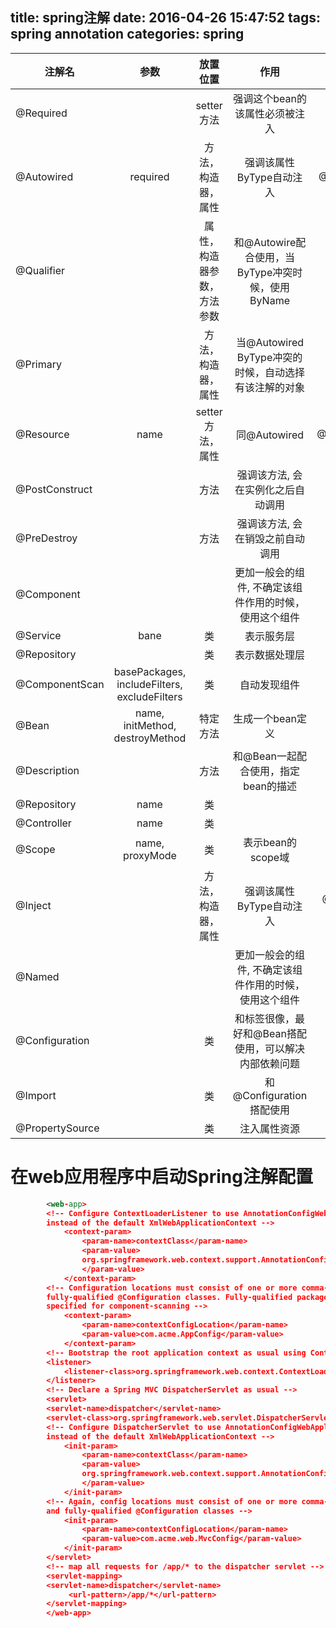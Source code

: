 title: spring注解
date: 2016-04-26 15:47:52
tags:
 spring
 annotation
categories:
 spring
---

|注解名 |参数| 放置位置| 作用 | 近义词 / 来源|
| ------------- |:------:|:--------------:|:--------------:|:--------------:|
| @Required | |setter方法 | 强调这个bean的该属性必须被注入| |
|@Autowired | required| 方法，构造器，属性| 强调该属性ByType自动注入 | @Resource,@Inject |
|@Qualifier | |属性，构造器参数，方法参数 |和@Autowire配合使用，当ByType冲突时候，使用ByName |  |
|@Primary || 方法，构造器，属性 | 当@Autowired ByType冲突的时候，自动选择有该注解的对象| |
|@Resource |name| setter方法，属性|同@Autowired |@Autowired,@Inject |
|@PostConstruct | |方法| 强调该方法, 会在实例化之后自动调用 | |
|@PreDestroy | |方法| 强调该方法, 会在销毁之前自动调用 | |
|@Component | | |更加一般会的组件, 不确定该组件作用的时候，使用这个组件| |
|@Service | bane |类 | 表示服务层| |
|@Repository | |类 | 表示数据处理层| |
|@ComponentScan |basePackages, includeFilters, excludeFilters | 类| 自动发现组件| |
|@Bean |name, initMethod, destroyMethod | 特定方法 | 生成一个bean定义| |
|@Description | | 方法| 和@Bean一起配合使用，指定bean的描述 | |
|@Repository |name | 类 |   |    |
|@Controller| name | 类 |  |  |
|@Scope |name, proxyMode | 类 | 表示bean的scope域| |
|@Inject | |方法，构造器，属性 | 强调该属性ByType自动注入 | @Autowire / JSR-330|
|@Named | | | 更加一般会的组件, 不确定该组件作用的时候，使用这个组件| @Component / JSR-330|
|@Configuration |  | 类| 和</beans>标签很像，最好和@Bean搭配使用，可以解决内部依赖问题 |  |
|@Import | | 类 | 和@Configuration搭配使用 | |
|@PropertySource | | 类 | 注入属性资源 | |

<!--more-->

# 在web应用程序中启动Spring注解配置
```xml
        <web‐app>
        <!‐‐ Configure ContextLoaderListener to use AnnotationConfigWebApplicationContext
        instead of the default XmlWebApplicationContext ‐‐>
            <context‐param>
                <param‐name>contextClass</param‐name>
                <param‐value>
                org.springframework.web.context.support.AnnotationConfigWebApplicationContext
                </param‐value>
            </context‐param>
        <!‐‐ Configuration locations must consist of one or more comma‐ or space‐delimited
        fully‐qualified @Configuration classes. Fully‐qualified packages may also be
        specified for component‐scanning ‐‐>
            <context‐param>
                <param‐name>contextConfigLocation</param‐name>
                <param‐value>com.acme.AppConfig</param‐value>
            </context‐param>
        <!‐‐ Bootstrap the root application context as usual using ContextLoaderListener ‐‐>
        <listener>
            <listener‐class>org.springframework.web.context.ContextLoaderListener</listener‐class>
        </listener>
        <!‐‐ Declare a Spring MVC DispatcherServlet as usual ‐‐>
        <servlet>
        <servlet‐name>dispatcher</servlet‐name>
        <servlet‐class>org.springframework.web.servlet.DispatcherServlet</servlet‐class>
        <!‐‐ Configure DispatcherServlet to use AnnotationConfigWebApplicationContext
        instead of the default XmlWebApplicationContext ‐‐>
            <init‐param>
                <param‐name>contextClass</param‐name>
                <param‐value>
                org.springframework.web.context.support.AnnotationConfigWebApplicationContext
                </param‐value>
            </init‐param>
        <!‐‐ Again, config locations must consist of one or more comma‐ or space‐delimited
        and fully‐qualified @Configuration classes ‐‐>
            <init‐param>
                <param‐name>contextConfigLocation</param‐name>
                <param‐value>com.acme.web.MvcConfig</param‐value>
            </init‐param>
        </servlet>
        <!‐‐ map all requests for /app/* to the dispatcher servlet ‐‐>
        <servlet‐mapping>
        <servlet‐name>dispatcher</servlet‐name>
             <url‐pattern>/app/*</url‐pattern>
        </servlet‐mapping>
        </web‐app>
```
